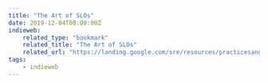 ```yaml
---
title: "The Art of SLOs"
date: 2019-12-04T08:00:00Z
indieweb:
    related_type: "bookmark"
    related_title: "The Art of SLOs"
    related_url: "https://landing.google.com/sre/resources/practicesandprocesses/art-of-slos/"
tags:
    - indieweb
---
```

